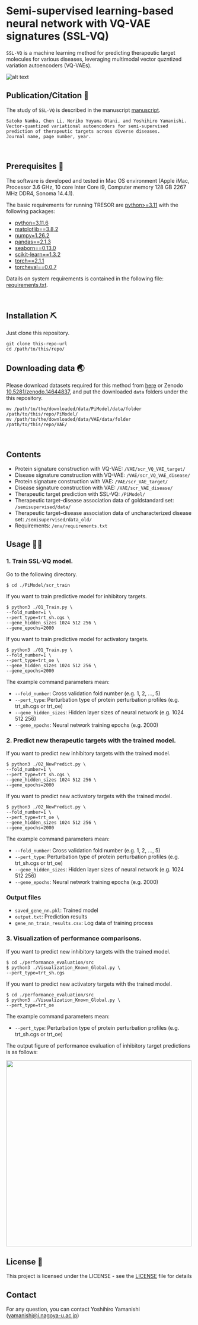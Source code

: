 # Semi-supervised learning-based neural network with VQ-VAE signatures (SSL-VQ)

`SSL-VQ`  is a machine learning method for predicting therapeutic target molecules for various diseases, leveraging multimodal vector quzntized variation autoencoders (VQ-VAEs).

![alt text](figure1.png)



## Publication/Citation :link:

The study of `SSL-VQ` is described in the manuscript [manuscript](URL). 

```
Satoko Namba, Chen Li, Noriko Yuyama Otani, and Yoshihiro Yamanishi. 
Vector-quantized variational autoencoders for semi-supervised prediction of therapeutic targets across diverse diseases.
Journal name, page number, year. 
```
<br>



## Prerequisites :memo:

The software is developed and tested in Mac OS environment (Apple iMac, Processor 3.6 GHz, 10 core Inter Core i9, Computer memory 128 GB 2267 MHz DDR4, Sonoma 14.4.1).

The basic requirements for running TRESOR are [python>=3.11](https://www.python.org/) with the following packages:
- [python=3.11.6](https://www.python.org/)
- [matplotlib==3.8.2](https://matplotlib.org/)
- [numpy=1.26.2](https://numpy.org/)
- [pandas==2.1.3](https://pandas.pydata.org/)
- [seaborn==0.13.0](https://seaborn.pydata.org/)
- [scikit-learn==1.3.2](https://scikit-learn.org/stable/)
- [torch==2.1.1](https://pytorch.org/)
- [torcheval==0.0.7](https://pytorch.org/torcheval/stable/)

Datails on system requirements is contained in the following file: [requirements.txt](https://github.com/YamanishiLab/SSL-VQ/blob/main/env/requirements.txt).

<br>


## Installation :pick:

Just clone this repository.

```
git clone this-repo-url
cd /path/to/this/repo/
```


## Downloading data :earth_asia:

Please download datasets required for this method from [here](https://yamanishi.cs.i.nagoya-u.ac.jp/sslvq/) or Zenodo [10.5281/zenodo.14644837](10.5281/zenodo.14644837), and put the downloaded `data` folders under the this repository.
```
mv /path/to/the/downloaded/data/PiModel/data/folder /path/to/this/repo/PiModel/
mv /path/to/the/downloaded/data/VAE/data/folder /path/to/this/repo/VAE/
```
<br>



## Contents

- Protein signature construction with VQ-VAE: `/VAE/scr_VQ_VAE_target/`
- Disease signature construction with VQ-VAE: `/VAE/scr_VQ_VAE_disease/`
- Protein signature construction with VAE: `/VAE/scr_VAE_target/`
- Disease signature construction with VAE: `/VAE/scr_VAE_disease/`
- Therapeutic target prediction with SSL-VQ: `/PiModel/`
- Therapeutic target–disease association data of goldstandard set: `/semisupervised/data/`
- Therapeutic target–disease association data of uncharacterized disease set: `/semisupervised/data_old/`
- Requirements: `/env/requirements.txt`



## Usage :technologist:

### 1. Train SSL-VQ model.

Go to the following directory.

```
$ cd ./PiModel/scr_train
```

If you want to train predictive model for inhibitory targets.

```
$ python3 ./01_Train.py \
--fold_number=1 \
--pert_type=trt_sh.cgs \
--gene_hidden_sizes 1024 512 256 \
--gene_epochs=2000
```

If you want to train predictive model for activatory targets.

```
$ python3 ./01_Train.py \
--fold_number=1 \
--pert_type=trt_oe \ 
--gene_hidden_sizes 1024 512 256 \
--gene_epochs=2000
```

The example command parameters mean:

- `--fold_number`: Cross validation fold number (e.g. 1, 2, ..., 5)
- `--pert_type`: Perturbation type of protein perturbation profiles (e.g. trt_sh.cgs or trt_oe)
- `--gene_hidden_sizes`: Hidden layer sizes of neural network (e.g. 1024 512 256)
- `--gene_epochs`: Neural network training epochs (e.g. 2000)



### 2. Predict new therapeutic targets with the trained model.

If you want to predict new inhibitory targets with the trained model.

```
$ python3 ./02_NewPredict.py \
--fold_number=1 \
--pert_type=trt_sh.cgs \
--gene_hidden_sizes 1024 512 256 \
--gene_epochs=2000
```

If you want to predict new activatory targets with the trained model.

```
$ python3 ./02_NewPredict.py \
--fold_number=1 \
--pert_type=trt_oe \ 
--gene_hidden_sizes 1024 512 256 \
--gene_epochs=2000
```

The example command parameters mean:

- `--fold_number`: Cross validation fold number (e.g. 1, 2, ..., 5)
- `--pert_type`: Perturbation type of protein perturbation profiles (e.g. trt_sh.cgs or trt_oe)
- `--gene_hidden_sizes`: Hidden layer sizes of neural network (e.g. 1024 512 256)
- `--gene_epochs`: Neural network training epochs (e.g. 2000)


### Output files

- `saved_gene_nn.pkl`: Trained model
- `output.txt`: Prediction results
- `gene_nn_train_results.csv`: Log data of training process



### 3. Visualization of performance comparisons.

If you want to predict new inhibitory targets with the trained model.

```
$ cd ./performance_evaluation/src
$ python3 ./Visualization_Known_Global.py \
--pert_type=trt_sh.cgs
```

If you want to predict new activatory targets with the trained model.

```
$ cd ./performance_evaluation/src
$ python3 ./Visualization_Known_Global.py \
--pert_type=trt_oe
```

The example command parameters mean:

- `--pert_type`: Perturbation type of protein perturbation profiles (e.g. trt_sh.cgs or trt_oe)

The output figure of performance evaluation of inhibitory target predictions is as follows:

<img src="global.png" width="500">



## License :notebook_with_decorative_cover:

This project is licensed under the LICENSE - see the [LICENSE](https://github.com/YamanishiLab/SSL-VQ/blob/main/LICENCE.txt) file for details



## Contact

For any question, you can contact Yoshihiro Yamanishi ([yamanishi@i.nagoya-u.ac.jp](mailto:yamanishi@i.nagoya-u.ac.jp))

